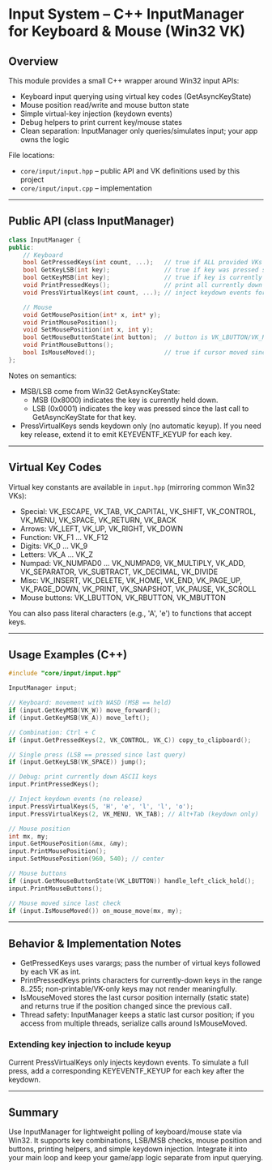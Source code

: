 # Input System – C++ InputManager for Keyboard & Mouse (Win32 VK)

## Overview

This module provides a small C++ wrapper around Win32 input APIs:
- Keyboard input querying using virtual key codes (GetAsyncKeyState)
- Mouse position read/write and mouse button state
- Simple virtual-key injection (keydown events)
- Debug helpers to print current key/mouse states
- Clean separation: InputManager only queries/simulates input; your app owns the logic

File locations:
- `core/input/input.hpp` – public API and VK definitions used by this project
- `core/input/input.cpp` – implementation

---

## Public API (class InputManager)

```cpp
class InputManager {
public:
    // Keyboard
    bool GetPressedKeys(int count, ...);   // true if ALL provided VKs are currently down (MSB)
    bool GetKeyLSB(int key);               // true if key was pressed since last query (LSB)
    bool GetKeyMSB(int key);               // true if key is currently down (MSB)
    void PrintPressedKeys();               // print all currently down keys (ASCII only)
    void PressVirtualKeys(int count, ...); // inject keydown events for provided VKs

    // Mouse
    void GetMousePosition(int* x, int* y);
    void PrintMousePosition();
    void SetMousePosition(int x, int y);
    bool GetMouseButtonState(int button);  // button is VK_LBUTTON/VK_RBUTTON/VK_MBUTTON
    void PrintMouseButtons();
    bool IsMouseMoved();                   // true if cursor moved since previous call
};
```

Notes on semantics:
- MSB/LSB come from Win32 GetAsyncKeyState:
  - MSB (0x8000) indicates the key is currently held down.
  - LSB (0x0001) indicates the key was pressed since the last call to GetAsyncKeyState for that key.
- PressVirtualKeys sends keydown only (no automatic keyup). If you need key release, extend it to emit KEYEVENTF_KEYUP for each key.

---

## Virtual Key Codes

Virtual key constants are available in `input.hpp` (mirroring common Win32 VKs):

- Special: VK_ESCAPE, VK_TAB, VK_CAPITAL, VK_SHIFT, VK_CONTROL, VK_MENU, VK_SPACE, VK_RETURN, VK_BACK
- Arrows: VK_LEFT, VK_UP, VK_RIGHT, VK_DOWN
- Function: VK_F1 … VK_F12
- Digits: VK_0 … VK_9
- Letters: VK_A … VK_Z
- Numpad: VK_NUMPAD0 … VK_NUMPAD9, VK_MULTIPLY, VK_ADD, VK_SEPARATOR, VK_SUBTRACT, VK_DECIMAL, VK_DIVIDE
- Misc: VK_INSERT, VK_DELETE, VK_HOME, VK_END, VK_PAGE_UP, VK_PAGE_DOWN, VK_PRINT, VK_SNAPSHOT, VK_PAUSE, VK_SCROLL
- Mouse buttons: VK_LBUTTON, VK_RBUTTON, VK_MBUTTON

You can also pass literal characters (e.g., 'A', 'e') to functions that accept keys.

---

## Usage Examples (C++)

```cpp
#include "core/input/input.hpp"

InputManager input;

// Keyboard: movement with WASD (MSB == held)
if (input.GetKeyMSB(VK_W)) move_forward();
if (input.GetKeyMSB(VK_A)) move_left();

// Combination: Ctrl + C
if (input.GetPressedKeys(2, VK_CONTROL, VK_C)) copy_to_clipboard();

// Single press (LSB == pressed since last query)
if (input.GetKeyLSB(VK_SPACE)) jump();

// Debug: print currently down ASCII keys
input.PrintPressedKeys();

// Inject keydown events (no release)
input.PressVirtualKeys(5, 'H', 'e', 'l', 'l', 'o');
input.PressVirtualKeys(2, VK_MENU, VK_TAB); // Alt+Tab (keydown only)

// Mouse position
int mx, my;
input.GetMousePosition(&mx, &my);
input.PrintMousePosition();
input.SetMousePosition(960, 540); // center

// Mouse buttons
if (input.GetMouseButtonState(VK_LBUTTON)) handle_left_click_hold();
input.PrintMouseButtons();

// Mouse moved since last check
if (input.IsMouseMoved()) on_mouse_move(mx, my);
```

---

## Behavior & Implementation Notes

- GetPressedKeys uses varargs; pass the number of virtual keys followed by each VK as int.
- PrintPressedKeys prints characters for currently-down keys in the range 8..255; non-printable/VK-only keys may not render meaningfully.
- IsMouseMoved stores the last cursor position internally (static state) and returns true if the position changed since the previous call.
- Thread safety: InputManager keeps a static last cursor position; if you access from multiple threads, serialize calls around IsMouseMoved.

### Extending key injection to include keyup

Current PressVirtualKeys only injects keydown events. To simulate a full press, add a corresponding KEYEVENTF_KEYUP for each key after the keydown.

---

## Summary

Use InputManager for lightweight polling of keyboard/mouse state via Win32. It supports key combinations, LSB/MSB checks, mouse position and buttons, printing helpers, and simple keydown injection. Integrate it into your main loop and keep your game/app logic separate from input querying.
